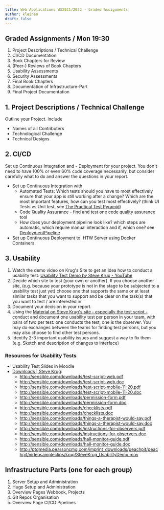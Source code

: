 ```yaml
---
title: Web Applications WS2021/2022 - Graded Assignments
author: kleinen
draft: false
---
```


## Graded Assignments / Mon 19:30

1. Project Descriptions / Technical Challenge
2. CI/CD Documentation
3. Book Chapters for Review
4. (Peer-) Reviews of Book Chapters
5. Usability Assessments
6. Security Assessments
7. Final Book Chapters
8. Documentation of Infrastructure-Part
9. Final Project Documentation

## 1. Project Descriptions / Technical Challenge

Outline your Project. Include
- Names of all Contributers
- Technological Challenge
- Technical Designs

## 2. CI/CD
Set up Continuous Integration and - Deployment for your project. You don't need
to have 100% or even 60% code coverage necessarily, but consider carefully what
to do and answer the questions in your report.

- Set up Continuous Integration with
    - Automated Tests: Which tests should you have to most effectively ensure
      that your app is still working after a change? Which are the most important
      features, how can you test most effectively? (think UI Tests vs Unit test, see [The Practical Test Pyramid](https://martinfowler.com/articles/practical-test-pyramid.html))
    - Code Quality Assurance - find and test one code quality assurance tool
    - How does your deployment pipeline look like? which steps are automatic, which
      require manual interaction and if, which one?
      see [DeploymentPipeline](https://martinfowler.com/bliki/DeploymentPipeline.html).
- Set up Continuous Deployment to  HTW Server using Docker Containers.

## 3. Usability

1. Watch the demo video on Krug's Site to get an Idea how to conduct a usability test: [Usability Test Demo by Steve Krug - YouTube](https://www.youtube.com/watch?v=1UCDUOB_aS8)
2. Decide which site to test (your own or another).
   If you choose another site, (e.g. because your prototype is not in the stage to
   be subjected to a usability test just yet) choose one that supports
   the same or at least similar tasks that you want to support and
   be clear on the task(s) that you want to test / are interested in.
3. Document your decision in your report.
4. Using the [Material on Steve Krug's site - especially the test script -](https://www.sensible.com/download-files/)
   conduct and document one usability test per person in your team, with pairs of
   two per test: one conducts the test, one is the observer.
   You may do exchanges between the teams for finding test persons, but you may
   also choose to find other test persons.
5. Identify 2-3 important usability issues and suggest a way to fix them (e.g.
   Sketch and description of changes to interface)

### Resources for Usability Tests

- Usability Test Slides in Moodle
- [Downloads | Steve Krug](https://www.sensible.com/download-files/):
    - http://sensible.com/downloads/test-script-web.pdf
    - http://sensible.com/downloads/test-script-web.doc
    - http://sensible.com/downloads/test-script-mobile-11-20.pdf
    - http://sensible.com/downloads/test-script-mobile-11-20.doc
    - http://sensible.com/downloads/permission-form.pdf
    - http://sensible.com/downloads/permission-form.doc
    - http://sensible.com/downloads/checklists.pdf
    - http://sensible.com/downloads/checklists.doc
    - http://sensible.com/downloads/things-a-therapist-would-say.pdf
    - http://sensible.com/downloads/things-a-therapist-would-say.doc
    - http://sensible.com/downloads/instructions-for-observers.pdf
    - http://sensible.com/downloads/instructions-for-observers.doc
    - http://sensible.com/downloads/hall-monitor-guide.pdf
    - http://sensible.com/downloads/hall-monitor-guide.doc
    - http://ptgmedia.pearsoncmg.com/imprint_downloads/peachpit/peachpit/videosampleclips/krug/SteveKrug_UsabilityDemo.mov



## Infrastructure Parts (one for each group)

1. Server Setup and Administration
2. Hugo Setup and Administration
3. Overview Pages Webbook, Projects
4. Git Repos Organisation
5. Overview Page CI/CD Pipelines

